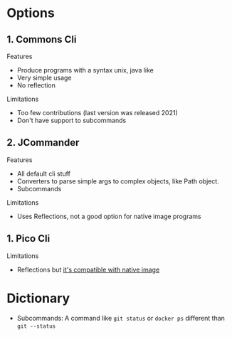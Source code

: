 # Options 
## 1. Commons Cli

Features

* Produce programs with a syntax unix, java like
* Very simple usage
* No reflection

Limitations

* Too few contributions (last version was released 2021)
* Don't have support to subcommands 


## 2. JCommander

Features

* All default cli stuff
* Converters to parse simple args to complex objects, like Path object.
* Subcommands

Limitations

* Uses Reflections, not a good option for native image programs

## 1. Pico Cli

Limitations
* Reflections but [it's compatible with native image][1]  


# Dictionary
* Subcommands: A command like `git status` or `docker ps` different than `git --status`

[1]: https://picocli.info/picocli-on-graalvm.html
